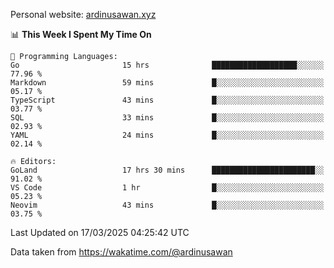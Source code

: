 Personal website: [ardinusawan.xyz](https://ardinusawan.xyz)

<!--START_SECTION:waka-->
📊 **This Week I Spent My Time On** 

```text
💬 Programming Languages: 
Go                       15 hrs              ███████████████████░░░░░░   77.96 % 
Markdown                 59 mins             █░░░░░░░░░░░░░░░░░░░░░░░░   05.17 % 
TypeScript               43 mins             █░░░░░░░░░░░░░░░░░░░░░░░░   03.77 % 
SQL                      33 mins             █░░░░░░░░░░░░░░░░░░░░░░░░   02.93 % 
YAML                     24 mins             █░░░░░░░░░░░░░░░░░░░░░░░░   02.14 % 

🔥 Editors: 
GoLand                   17 hrs 30 mins      ███████████████████████░░   91.02 % 
VS Code                  1 hr                █░░░░░░░░░░░░░░░░░░░░░░░░   05.23 % 
Neovim                   43 mins             █░░░░░░░░░░░░░░░░░░░░░░░░   03.75 % 
```


 Last Updated on 17/03/2025 04:25:42 UTC
<!--END_SECTION:waka-->
Data taken from https://wakatime.com/@ardinusawan
